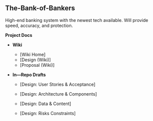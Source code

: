 ## The-Bank-of-Bankers

High-end banking system with the newest tech available. Will provide speed, accuracy, and protection.

**Project Docs**

* **Wiki**

  * \[Wiki Home]
  * \[Design (Wiki)]
  * \[Proposal (Wiki)]



* **In—Repo Drafts**

  * [Design: User Stories & Acceptance]

  * [Design: Architecture & Components]

  * [Design: Data & Content]

  * [Design: Risks Constraints]



